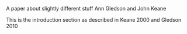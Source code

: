 A paper about slightly different stuff
Ann Gledson and John Keane

This is the introduction section as described in Keane 2000 and Gledson 2010